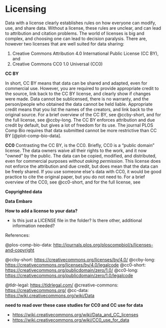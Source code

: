 # Licensing

Data with a license clearly establishes rules on how everyone can modify, use, and share data. Without a license, these rules are unclear, and can lead to attribution and citation problems. The world of licenses is big and complex, and choosing one can lead to decision paralysis. There are, however two licenses that are well suited for data sharing:

1. Creative Commons Attribution 4.0 International Public License (CC BY), and
2. Creative Commons CC0 1.0 Universal (CC0)

**CC BY**

In short, CC BY means that data can be shared and adapted, even for commercial use. However, you are required to provide appropriate credit to the source, link back to the CC BY license, and clearly show if changes were made. Data cannot be sublicensed, there is no warranty, and the person/people who obtained the data cannot be held liable. Appropriate credit means that you list the names of the creators, and link back to the original source. For a brief overview of the CC BY, see @ccby-short, and for the full license, see @ccby-long. The CC BY enforces attribution and due credit by default, but gives a lot of freedom for its use. The journal PLOS Comp Bio requires that data submitted cannot be more restrictive than CC BY [@plot-comp-bio-data].

**CC0**
Contrasting the CC BY, is the CC0. Briefly, CC0 is a “public domain” license. The data owners waive all their rights to the work, and it now "owned" by the public. The data can be copied, modified, and distributed, even for commercial purposes _without asking permission_. This license does not enforce the attribution and due credit, but does mean that the data can be freely shared. If you use someone else's data with CC0, it would be good practice to cite the original paper, but you do not need to. For a brief overview of the CC0, see @cc0-short, and for the full license, see

**Copyrighted data**

**Data Embaro**

**How to add a license to your data?**

- Is this just a LICENSE file in the folder? Is there other, additional information needed?

References:

@plos-comp-bio-data: http://journals.plos.org/ploscompbiol/s/licenses-and-copyright

@ccby-short: https://creativecommons.org/licenses/by/4.0/
@ccby-long: https://creativecommons.org/licenses/by/4.0/legalcode
@cc0-short: https://creativecommons.org/publicdomain/zero/1.0/
@cc0-long: https://creativecommons.org/publicdomain/zero/1.0/legalcode

@tldr-legal: https://tldrlegal.com/
@creative-commons: https://creativecommons.org/
@cc-data: https://wiki.creativecommons.org/wiki/Data

**need to read over these case studies for CC0 and CC use for data**

- https://wiki.creativecommons.org/wiki/Data_and_CC_licenses
- https://wiki.creativecommons.org/wiki/CC0_use_for_data
